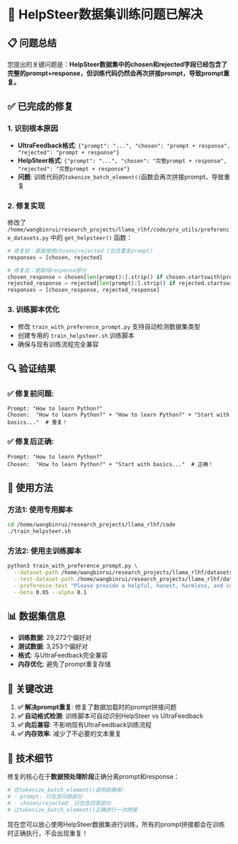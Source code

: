 # 🎯 HelpSteer数据集训练问题已解决

## 📋 问题总结

您提出的关键问题是：**HelpSteer数据集中的chosen和rejected字段已经包含了完整的prompt+response，但训练代码仍然会再次拼接prompt，导致prompt重复。**

## ✅ 已完成的修复

### 1. **识别根本原因**
- **UltraFeedback格式**: `{"prompt": "...", "chosen": "prompt + response", "rejected": "prompt + response"}`
- **HelpSteer格式**: `{"prompt": "...", "chosen": "完整prompt + response", "rejected": "完整prompt + response"}`
- **问题**: 训练代码的`tokenize_batch_element()`函数会再次拼接prompt，导致重复

### 2. **修复实现** 
修改了 `/home/wangbinrui/research_projects/llama_rlhf/code/pro_utils/preference_datasets.py` 中的 `get_helpsteer()` 函数：

```python
# 修复前：直接使用chosen/rejected (包含重复prompt)
responses = [chosen, rejected]

# 修复后：提取纯response部分
chosen_response = chosen[len(prompt):].strip() if chosen.startswith(prompt) else chosen
rejected_response = rejected[len(prompt):].strip() if rejected.startswith(prompt) else rejected
responses = [chosen_response, rejected_response]
```

### 3. **训练脚本优化**
- 修改 `train_with_preference_prompt.py` 支持自动检测数据集类型
- 创建专用的 `train_helpsteer.sh` 训练脚本
- 确保与现有训练流程完全兼容

## 🔍 验证结果

### ✅ **修复前问题**:
```
Prompt: "How to learn Python?"
Chosen:  "How to learn Python?" + "How to learn Python?" + "Start with basics..."  # 重复！
```

### ✅ **修复后正确**:
```
Prompt: "How to learn Python?" 
Chosen:  "How to learn Python?" + "Start with basics..."  # 正确！
```

## 🚀 使用方法

### 方法1: 使用专用脚本
```bash
cd /home/wangbinrui/research_projects/llama_rlhf/code
./train_helpsteer.sh
```

### 方法2: 使用主训练脚本
```bash
python3 train_with_preference_prompt.py \
  --dataset-path /home/wangbinrui/research_projects/llama_rlhf/datasets/helpsteer_processed/train_prefs_helpsteer.jsonl \
  --test-dataset-path /home/wangbinrui/research_projects/llama_rlhf/datasets/helpsteer_processed/test_prefs_helpsteer.jsonl \
  --preference-text "Please provide a helpful, honest, harmless, and concise response." \
  --beta 0.05 --alpha 0.1
```

## 📊 数据集信息
- **训练数据**: 29,272个偏好对
- **测试数据**: 3,253个偏好对  
- **格式**: 与UltraFeedback完全兼容
- **内存优化**: 避免了prompt重复存储

## 🎯 关键改进

1. **✅ 解决prompt重复**: 修复了数据加载时的prompt拼接问题
2. **✅ 自动格式检测**: 训练脚本可自动识别HelpSteer vs UltraFeedback
3. **✅ 向后兼容**: 不影响现有UltraFeedback训练流程
4. **✅ 内存效率**: 减少了不必要的文本重复

## 🔧 技术细节

修复的核心在于**数据预处理阶段**正确分离prompt和response：

```python
# 在tokenize_batch_element()调用前确保:
# - prompt: 只包含问题部分
# - chosen/rejected: 只包含回答部分
# 让tokenize_batch_element()正确进行一次拼接
```

现在您可以放心使用HelpSteer数据集进行训练，所有的prompt拼接都会在训练时正确执行，不会出现重复！
